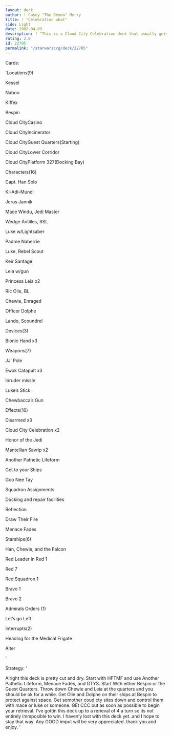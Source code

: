```yaml
---
layout: deck
author: ! Casey "The Demon" Merry
title: ! "Celebration what"
side: Light
date: 2002-04-09
description: ! "This is a Cloud City Celebration deck that usually gets the job done."
rating: 2.0
id: 22705
permalink: "/starwarsccg/deck/22705"
---
```

Cards: 

'Locations(9)


Kessel

Naboo

Kiffex

Bespin

Cloud CityCasino

Cloud CityIncinerator

Cloud CityGuest Quarters(Starting)

Cloud CityLower Corridor

Cloud CityPlatform 327(Docking Bay)


Characters(16)


Capt. Han Solo

Ki-Adi-Mundi

Jerus Jannik

Mace Windu, Jedi Master

Wedge Antilles, RSL

Luke w/Lightsaber

Padme Naberrie

Luke, Rebel Scout

Keir Santage

Leia w/gun

Princess Leia x2

Ric Olie, BL

Chewie, Enraged

Officer Dolphe

Lando, Scoundrel


Devices(3)


Bionic Hand x3


Weapons(7)


JJ’ Pole

Ewok Catapult x3

Inruder missle

Luke’s Stick

Chewbacca’s Gun


Effects(16)


Disarmed x3

Cloud City Celebration x2

Honor of the Jedi

Mantellian Savrip x2

Another Pathetic Lifeform

Get to your Ships

Goo Nee Tay

Squadron Assignments

Docking and repair facilities

Reflection

Draw Their Fire

Menace Fades


Starships(6)

Han, Chewie, and the Falcon

Red Leader in Red 1

Red 7

Red Squadron 1

Bravo 1

Bravo 2


Admirals Orders (1)


Let’s go Left


Interrupts(2)


Heading for the Medical Frigate

Alter


'

Strategy: '

Alright this deck is pretty cut and dry.  Start with HFTMF and use Another Pathetic Lifeform, Menace Fades, and GTYS.  Start With either Bespin or the Guest Quarters.  Throw down Chewie and Leia at the quarters and you should be ok for a while.  Get Olie and Dolphe on their ships at Bespin to protect against space.  Get somother coud cty sites down and control them with mace or luke or someone.  GEt CCC out as soon as possible to begin your retrieval.  I’ve gottin this deck up to a rerieval of 4 a turn so its not entirely immposible to win.  I haven’y lost with this deck yet..and I hope to stay that way.  Any GOOD imput will be very appreciated..thank you and enjoy. '
